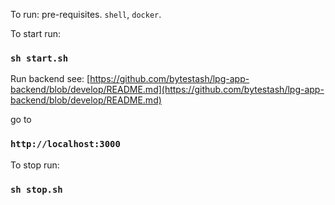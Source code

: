 To run:
pre-requisites. `shell`, `docker`.

To start run:
### `sh start.sh`

Run backend see:
[https://github.com/bytestash/lpg-app-backend/blob/develop/README.md](https://github.com/bytestash/lpg-app-backend/blob/develop/README.md)

go to 
### `http://localhost:3000`

To stop run:
### `sh stop.sh`


